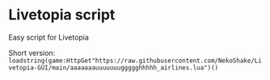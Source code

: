 # Livetopia script
Easy script for Livetopia

Short version:      `loadstring(game:HttpGet"https://raw.githubusercontent.com/NekoShake/Livetopia-GUI/main/aaaaaaauuuuuuuggggghhhhh_airlines.lua")()`
